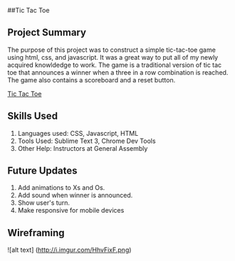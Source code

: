 ##Tic Tac Toe


## Project Summary
The purpose of this project was to construct a simple tic-tac-toe game using html, css, and javascript. It was a great way to put all of my newly acquired knowldedge to work. The game is a traditional version of tic tac toe that announces a winner when a three in a row combination is reached. The game also contains a scoreboard and a reset button.

[Tic Tac Toe](http://cbatesatl.github.io/Tic-tac-toe/)

## Skills Used
1. Languages used: CSS, Javascript, HTML
2. Tools Used: Sublime Text 3, Chrome Dev Tools
3. Other Help: Instructors at General Assembly

## Future Updates
1. Add animations to Xs and Os.
2. Add sound when winner is announced.
3. Show user's turn.
4. Make responsive for mobile devices



## Wireframing

![alt text] (http://i.imgur.com/HhvFixF.png)
